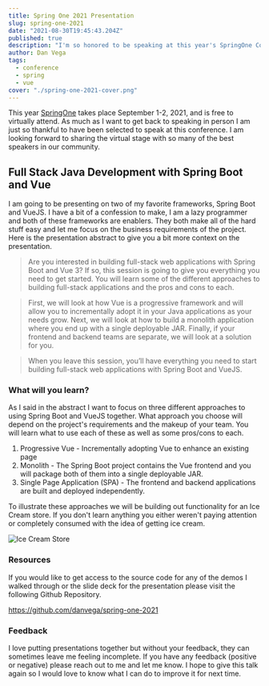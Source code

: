 ```yaml
---
title: Spring One 2021 Presentation
slug: spring-one-2021
date: "2021-08-30T19:45:43.204Z"
published: true
description: "I'm so honored to be speaking at this year's SpringOne Conference. This article will give you a look ahead to the presentation by explaining what you can expect and the resources from my talk."
author: Dan Vega
tags:
  - conference
  - spring
  - vue
cover: "./spring-one-2021-cover.png"
---
```


This year [SpringOne](https://springone.io/) takes place September 1-2, 2021, and is free to virtually attend. As much as I want to get back to speaking in person I am just so thankful to have been selected to speak at this conference. I am looking forward to sharing the virtual stage with so many of the best speakers in our community.

## Full Stack Java Development with Spring Boot and Vue

I am going to be presenting on two of my favorite frameworks, Spring Boot and VueJS. I have a bit of a confession to make, I am a lazy programmer and both of these frameworks are enablers. They both make all of the hard stuff easy and let me focus on the business requirements of the project.  Here is the presentation abstract to give you a bit more context on the presentation.

> Are you interested in building full-stack web applications with Spring Boot and Vue 3? If so, this session is going to give you everything you need to get started. You will learn some of the different approaches to building full-stack applications and the pros and cons to each.

> First, we will look at how Vue is a progressive framework and will allow you to incrementally adopt it in your Java applications as your needs grow. Next, we will look at how to build a monolith application where you end up with a single deployable JAR. Finally, if your frontend and backend teams are separate, we will look at a solution for you.

> When you leave this session, you’ll have everything you need to start building full-stack web applications with Spring Boot and VueJS.

### What will you learn?

As I said in the abstract I want to focus on three different approaches to using Spring Boot and VueJS together. What approach you choose will depend on the project's requirements and the makeup of your team. You will learn what to use each of these as well as some pros/cons to each.

1. Progressive Vue - Incrementally adopting Vue to enhance an existing page
2. Monolith - The Spring Boot project contains the Vue frontend and you will package both of them into a single deployable JAR.
3. Single Page Application (SPA) - The frontend and backend applications are built and deployed independently.

To illustrate these approaches we will be building out functionality for an Ice Cream store. If you don't learn anything you either weren't paying attention or completely consumed with the idea of getting ice cream.

![Ice Cream Store](/images/blog/2021/08/30/ice-cream-store.png)

### Resources

If you would like to get access to the source code for any of the demos I walked through or the slide deck for the presentation please visit the following Github Repository.

https://github.com/danvega/spring-one-2021

### Feedback

I love putting presentations together but without your feedback, they can sometimes leave me feeling incomplete. If you have any feedback (positive or negative) please reach out to me and let me know. I hope to give this talk again so I would love to know what I can do to improve it for next time.
